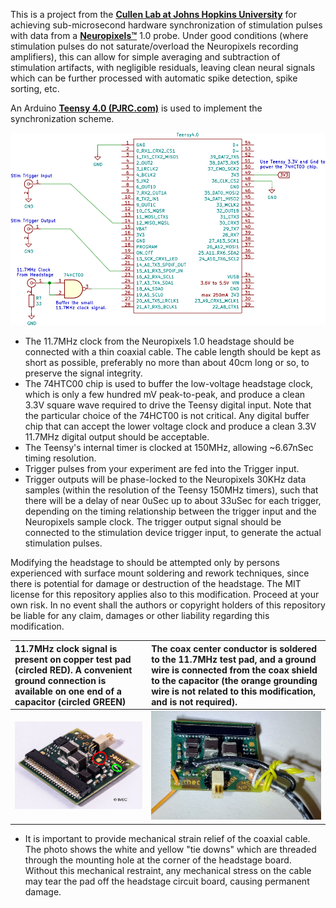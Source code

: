 This is a project from the [**Cullen Lab at Johns Hopkins University**](https://www.bme.jhu.edu/people/faculty/kathleen-cullen/) for achieving sub-microsecond hardware synchronization of stimulation pulses with data from a [**Neuropixels™**](https://www.neuropixels.org/) 1.0 probe. Under good conditions (where stimulation pulses do not saturate/overload the Neuropixels recording amplifiers), this can allow for simple averaging and subtraction of stimulation artifacts, with negligible residuals, leaving clean neural signals which can be further processed with automatic spike detection, spike sorting, etc.

An Arduino [**Teensy 4.0 (PJRC.com)**](https://www.pjrc.com/store/teensy40.html) is used to implement the synchronization scheme.

![SYNC circuit diagram](circuit/SYNC_circuit.png)

* The 11.7MHz clock from the Neuropixels 1.0 headstage should be connected with a thin coaxial cable. The cable length should be kept as short as possible, preferably no more than about 40cm long or so, to preserve the signal integrity.
* The 74HTC00 chip is used to buffer the low-voltage headstage clock, which is only a few hundred mV peak-to-peak, and produce a clean 3.3V square wave required to drive the Teensy digital input. Note that the particular choice of the 74HCT00 is not critical. Any digital buffer chip that can accept the lower voltage clock and produce a clean 3.3V 11.7MHz digital output should be acceptable.
* The Teensy's internal timer is clocked at 150MHz, allowing ~6.67nSec timing resolution.
* Trigger pulses from your experiment are fed into the Trigger input.
* Trigger outputs will be phase-locked to the Neuropixels 30KHz data samples (within the resolution of the Teensy 150MHz timers), such that there will be a delay of near 0uSec up to about 33uSec for each trigger, depending on the timing relationship between the trigger input and the Neuropixels sample clock. The trigger output signal should be connected to the  stimulation device trigger input, to generate the actual stimulation pulses.

Modifying the headstage to should be attempted only by persons experienced with surface mount soldering and rework techniques, since there is potential for damage or destruction of the headstage. The MIT license for this repository applies also to this modification. Proceed at your own risk. In no event shall the authors or copyright holders of this repository be liable for any claim, damages or other liability regarding this modification.

|11.7MHz clock signal is present on copper test pad (circled RED). A convenient ground connection is available on one end of a capacitor (circled GREEN)| The coax center conductor is soldered to the 11.7MHz test pad, and a ground wire is connected from the coax shield to the capacitor (the orange grounding wire is not related to this modification, and is not required).|
| :--- | :--- |
|![NP 1.0 Headstage](images/NP_Headstage.jpg)|![Modified Headstage](images/NP_Headstage_soldered.jpg)|

* It is important to provide mechanical strain relief of the coaxial cable. The photo shows the white and yellow "tie downs" which are threaded through the mounting hole at the corner of the headstage board. Without this mechanical restraint, any mechanical stress on the cable may tear the pad off the headstage circuit board, causing permanent damage.
